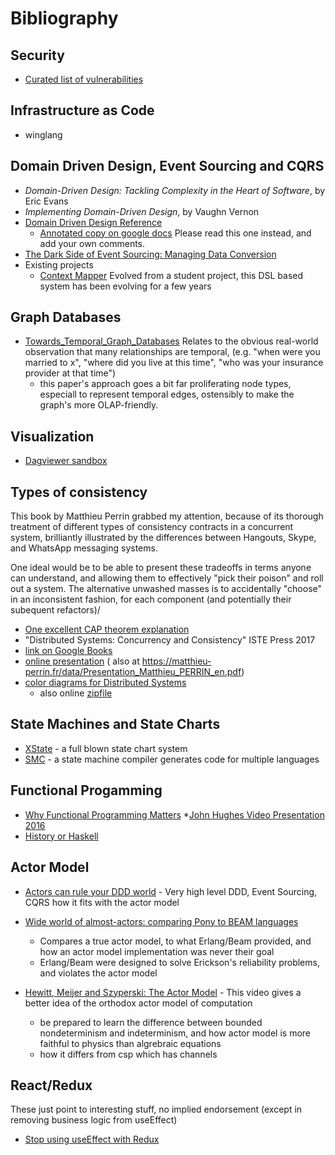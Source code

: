 # Bibliography

## Security
* [Curated list of vulnerabilities](https://github.com/askbuddie/vulnerabilities)

## Infrastructure as Code
* winglang

## Domain Driven Design, Event Sourcing and CQRS
* _Domain-Driven Design: Tackling Complexity in the Heart of Software_, by Eric Evans
* _Implementing Domain-Driven Design_, by Vaughn Vernon
* [Domain Driven Design Reference](https://www.domainlanguage.com/wp-content/uploads/2016/05/DDD_Reference_2015-03.pdf)
  * [Annotated copy on google docs](https://docs.google.com/document/d/15wa5xl-cC01TAivoTMGObqEQjPBggQscoM7kDtFyacY)  Please read this one instead, and
    add your own comments.
* [The Dark Side of Event Sourcing: Managing Data Conversion](./dark-side-of-event-sourcing.pdf)
* Existing projects
  * [Context Mapper](https://contextmapper.org/) Evolved from a student project, 
    this  DSL based system has been evolving for a few years

## Graph Databases

* [Towards_Temporal_Graph_Databases](https://ceur-ws.org/Vol-1644/paper40.pdf) Relates to the obvious real-world
observation that many relationships are temporal,
(e.g. "when were you married to x", "where did you live at this time", "who was your insurance provider at that time")
  * this paper's approach goes a bit far proliferating node types, especiall to represent temporal edges, ostensibly to
make the graph's more OLAP-friendly.


## Visualization

* [Dagviewer sandbox](https://codesandbox.io/p/sandbox/focused-morning-g4rgml?file=%2Fsrc%2FDAGViewer.js)


## Types of consistency

This book by Matthieu Perrin grabbed my attention, because of its thorough treatment of different types of 
consistency contracts in a concurrent system, brilliantly illustrated by the differences 
between Hangouts, Skype, and WhatsApp messaging systems.

One ideal would be to be able to present these tradeoffs in terms
anyone can understand, and allowing them to effectively "pick their poison" and roll out a system.
The alternative unwashed masses is to accidentally "choose" in an inconsistent fashion, for each component 
(and potentially their subequent refactors)/

* [One excellent CAP theorem explanation](https://www.scylladb.com/glossary/cap-theorem)
* "Distributed Systems: Concurrency and Consistency" ISTE Press 2017
 * [link on Google Books](https://www.google.com/books/edition/Distributed_Systems/8ksgDgAAQBAJ) 
 * [online presentation](./Presentation_Matthieu_PERRIN_en.pdf) ( also at https://matthieu-perrin.fr/data/Presentation_Matthieu_PERRIN_en.pdf)
 * [color diagrams for Distributed Systems](./Perrin-color-section.pdf) 
   * also online [zipfile](http://www.iste.co.uk/perrin/distributed.zip)

## State Machines and State Charts
* [XState](https://github.com/statelyai/xstate/tree/main/packages/core#readme) - a full blown state chart system
* [SMC](https://smc.sourceforge.net/) - a state machine compiler generates code for multiple languages

## Functional Progamming
* [Why Functional Programming Matters](https://www.cs.kent.ac.uk/people/staff/dat/miranda/whyfp90.pdf)
  *[John Hughes Video Presentation 2016](https://www.youtube.com/watch?v=XrNdvWqxBvA)  
* [History or Haskell](https://www.microsoft.com/en-us/research/wp-content/uploads/2016/07/history.pdf)

## Actor Model
* [Actors can rule your DDD world](https://www.youtube.com/watch?v=lcGf2Txq92o)  - Very high level DDD, Event Sourcing, CQRS how it fits with the actor model
* [Wide world of almost-actors: comparing Pony to BEAM languages](https://www.youtube.com/watch?v=_0m0_qtfzLs)
  * Compares a true actor model, to what Erlang/Beam provided, and how an actor model implementation was never their goal
  * Erlang/Beam were designed to solve Erickson's reliability problems, and violates the actor model
  
* [Hewitt, Meijer and Szyperski: The Actor Model](https://www.youtube.com/watch?v=7erJ1DV_Tlo) - This video gives a better 
  idea of the orthodox actor model of computation
  * be prepared to learn the difference between bounded nondeterminism and indeterminism, and how actor model is more 
    faithful to physics than algrebraic equations
  * how it differs from csp which has channels
   
## React/Redux

These just point to interesting stuff, no implied endorsement (except in removing business logic from useEffect)

* [Stop using useEffect with Redux](https://www.youtube.com/watch?v=I7g363Faxa4) 
